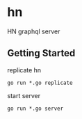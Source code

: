 # hn
HN graphql server

## Getting Started

replicate hn
```shell
go run *.go replicate
```

start server
```shell
go run *.go server
```